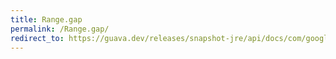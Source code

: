 ```yaml
---
title: Range.gap
permalink: /Range.gap/
redirect_to: https://guava.dev/releases/snapshot-jre/api/docs/com/google/common/collect/Range.html#gap-com.google.common.collect.Range-
---
```

